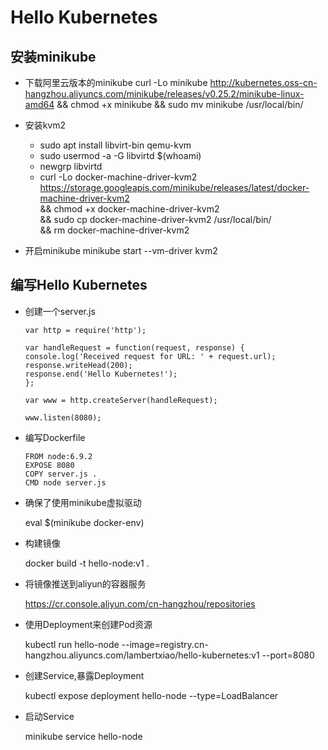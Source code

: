 # Hello Kubernetes

## 安装minikube

* 下载阿里云版本的minikube
curl -Lo minikube http://kubernetes.oss-cn-hangzhou.aliyuncs.com/minikube/releases/v0.25.2/minikube-linux-amd64 && chmod +x minikube && sudo mv minikube /usr/local/bin/

* 安装kvm2
    * sudo apt install libvirt-bin qemu-kvm
    * sudo usermod -a -G libvirtd $(whoami)
    * newgrp libvirtd
    * curl -Lo docker-machine-driver-kvm2 https://storage.googleapis.com/minikube/releases/latest/docker-machine-driver-kvm2 \
    && chmod +x docker-machine-driver-kvm2 \
    && sudo cp docker-machine-driver-kvm2 /usr/local/bin/ \
    && rm docker-machine-driver-kvm2


* 开启minikube
    minikube start --vm-driver kvm2


## 编写Hello Kubernetes

* 创建一个server.js

    ```
    var http = require('http');

    var handleRequest = function(request, response) {
    console.log('Received request for URL: ' + request.url);
    response.writeHead(200);
    response.end('Hello Kubernetes!');
    };

    var www = http.createServer(handleRequest);

    www.listen(8080);

    ```

* 编写Dockerfile

    ```
    FROM node:6.9.2
    EXPOSE 8080
    COPY server.js .
    CMD node server.js
    ```

* 确保了使用minikube虚拟驱动

    eval $(minikube docker-env)

* 构建镜像

    docker build -t hello-node:v1 .

* 将镜像推送到aliyun的容器服务

    https://cr.console.aliyun.com/cn-hangzhou/repositories

* 使用Deployment来创建Pod资源

    kubectl run hello-node --image=registry.cn-hangzhou.aliyuncs.com/lambertxiao/hello-kubernetes:v1 --port=8080

* 创建Service,暴露Deployment

    kubectl expose deployment hello-node --type=LoadBalancer

* 启动Service

    minikube service hello-node
